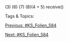 (3)
(6)
(7)
(8)(4 + 5)
receive()

   Tags & Topics:
   

[Previous: #KS_Folien_584](KS_Folien_584.md)

[Next: #KS_Folien_584](KS_Folien_584.md)
